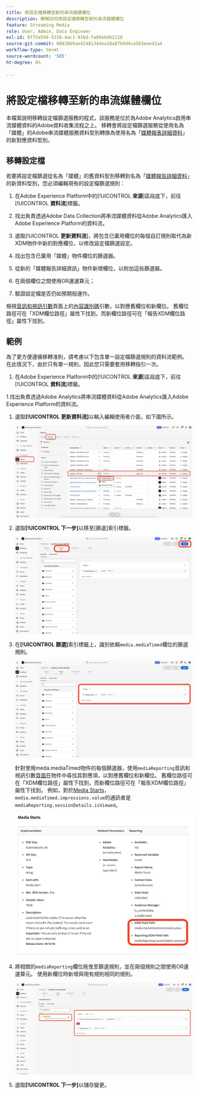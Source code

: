 ```yaml
---
title: 將設定檔移轉至新的串流媒體欄位
description: 瞭解如何將設定檔移轉至新的串流媒體欄位
feature: Streaming Media
role: User, Admin, Data Engineer
exl-id: 0f75e594-5216-4ac1-91bd-fa89ab4b2110
source-git-commit: 0083869ae4248134dea18a87b9d4ce563eeed1a4
workflow-type: tm+mt
source-wordcount: '505'
ht-degree: 0%

---
```


# 將設定檔移轉至新的串流媒體欄位

本檔案說明移轉設定檔篩選服務的程式，該服務是位於為Adobe Analytics啟用串流媒體資料的Adobe資料收集流程之上。 移轉會將設定檔篩選服務從使用名為「媒體」的Adobe串流媒體服務資料型別轉換為使用名為「[媒體報表詳細資料](https://experienceleague.adobe.com/zh-hant/docs/experience-platform/xdm/data-types/media-reporting-details)」的新對應資料型別。

## 移轉設定檔

若要將設定檔篩選從名為「媒體」的舊資料型別移轉到名為「[媒體報告詳細資料](https://experienceleague.adobe.com/zh-hant/docs/experience-platform/xdm/data-types/media-reporting-details)」的新資料型別，您必須編輯現有的設定檔篩選規則：

1. 在Adobe Experience Platform中的&#x200B;[!UICONTROL **來源**]&#x200B;區段底下，前往&#x200B;[!UICONTROL **資料流**]&#x200B;標籤。

1. 找出負責透過Adobe Data Collection將串流媒體資料從Adobe Analytics匯入Adobe Experience Platform的資料流。

1. 選取&#x200B;[!UICONTROL **更新資料流**]，將包含已棄用欄位的每個自訂規則取代為新XDM物件中新的對應欄位，以修改設定檔篩選設定。

1. 找出包含已棄用「媒體」物件欄位的篩選器。

1. 從新的「媒體報告詳細資訊」物件新增欄位，以附加這些篩選器。

1. 在兩個欄位之間使用OR運運算元；

1. 驗證設定檔是否仍如預期般運作。

檢視[音訊和視訊引數](https://experienceleague.adobe.com/zh-hant/docs/media-analytics/using/implementation/variables/audio-video-parameters#content-id)頁面上的[內容識別碼](https://experienceleague.adobe.com/zh-hant/docs/media-analytics/using/implementation/variables/audio-video-parameters)引數，以對應舊欄位和新欄位。 舊欄位路徑可在「XDM欄位路徑」屬性下找到，而新欄位路徑可在「報告XDM欄位路徑」屬性下找到。

## 範例

為了更方便遵循移轉准則，請考慮以下包含單一設定檔篩選規則的資料流範例。 在此情況下，由於只有單一規則，因此您只需要套用移轉指引一次。

1. 在Adobe Experience Platform中的&#x200B;[!UICONTROL **來源**]&#x200B;區段底下，前往&#x200B;[!UICONTROL **資料流**]&#x200B;標籤。

1.找出負責透過Adobe Analytics將串流媒體資料從Adobe Analytics匯入Adobe Experience Platform的資料流。

1. 選取&#x200B;**[!UICONTROL 更新資料流]**&#x200B;以輸入編輯使用者介面，如下圖所示。

   ![AEP資料流設定檔](assets/aep-dataflow-profile.jpeg)

1. 選取&#x200B;**[!UICONTROL 下一步]**&#x200B;以移至[篩選]索引標籤。

   ![AEP資料流篩選器索引標籤](assets/aep-dataflow-filtering-profile.jpeg)

1. 在&#x200B;**[!UICONTROL 篩選]**&#x200B;索引標籤上，識別依賴`media.mediaTimed`欄位的篩選規則。

   ![AEP資料流篩選規則](assets/dataflow-filtering-rules-profile.jpeg)


   針對使用meda.mediaTimed物件的每個篩選器，使用`mediaReporting`音訊和視訊引數[頁面在](https://experienceleague.adobe.com/zh-hant/docs/media-analytics/using/implementation/variables/audio-video-parameters)物件中尋找其對應項，以對應舊欄位和新欄位。 舊欄位路徑可在「XDM欄位路徑」屬性下找到，而新欄位路徑可在「報告XDM欄位路徑」屬性下找到。 例如，對於[Media Starts](https://experienceleague.adobe.com/zh-hant/docs/media-analytics/using/implementation/variables/audio-video-parameters#media-starts)，`media.mediaTimed.impressions.value`的通訊者是`mediaReporting.sessionDetails.isViewed`。

   ![新舊的XDM欄位](assets/xdm-fields-new-and-old.jpeg)

1. 將相關的`mediaReporting`欄位拖曳至篩選規則，並在兩個規則之間使用OR運運算元。 使用新欄位時新增與現有規則相同的規則。

   ![新增篩選器規則](assets/add-filter-rules.jpeg)

1. 選取&#x200B;**[!UICONTROL 下一步]**&#x200B;以儲存變更。
